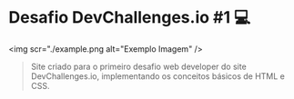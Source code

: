 # Desafio DevChallenges.io #1 :computer:

<img scr="./example.png alt="Exemplo Imagem" />

> Site criado para o primeiro desafio web developer do site DevChallenges.io, implementando os conceitos básicos de HTML e CSS.
